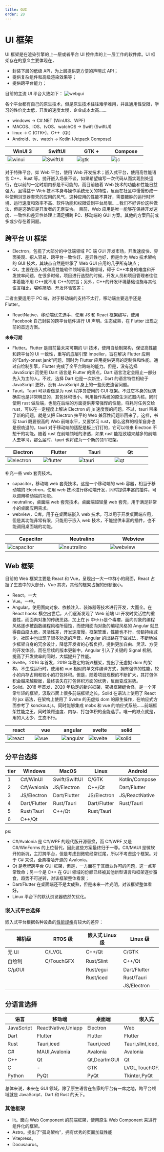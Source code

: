 ```yaml
---
title: GUI
order: 20
---
```


# UI 框架
UI 框架是在渲染引擎的上一层或者平台 UI 控件库的上一层工作的软件库。UI 框架存在的意义主要体现在，
+ 封装下层的低级 API，为上层提供更方便的声明式 API；
+ 提供复杂组件和高级渲染效果等；
+ 提供跨平台能力；

目前的主流 UI 平台大致如下：
![webgui](./webgui.png)

各个平台都有自己的原生技术，但是原生技术往往难学难用，并且通用性受限，学习的性价比太低，开发的速度太慢，企业成本太高……

- windows -> C#.NET (WinUI3、WPF)
- MACOS、IOS、tvOS、watchOS -> Swift (SwiftUI)
- linux -> C (GTK+)、C++（Qt）
- Android、tv、watch -> Kotlin (Jetpack Compose)

| WinUI 3                 | SwiftUI                   | GTK +              | Compose         |
| ----------------------- | ------------------------- | ------------------ | --------------- |
| ![winui](./winui3.jfif) | ![SwiftUI](./swiftui.png) | ![gtk](./gtk.jfif) | ![jc](./jc.png) |

对于特殊平台，如 Web 平台，使用 Web 开发技术；嵌入式平台，使用高性能语言 C++、Rust 等。抛开嵌入场景不谈，如果希望编写一次代码从而实现到处运行，在以前的一定时期内都是不可能的，而目前随着 Web 技术的功能和性能日益强大，且得益于 Web 技术本身与操作系统无关的特性，反而在社区中慢慢形成一种使用浏览器套壳的应用的风气，这种应用的性能不算好，需要臃肿的运行时环境、运行速度和效率不高、软件功能和权限受到平台局限……我们不好评价这种做法，但是这确实是开发者的无奈妥协。
目前，Web 应用是唯一能够在保持开发速度、一致性和差异性处理上满足横跨 PC、移动端的 GUI 方案。其他的方案目前或多或少存在着问题。

## 跨平台 UI 框架

- Electron，包揽了大部分的中低端领域 PC 端 GUI 开发市场，开发速度快、界面美观、招人容易、跨平台一致性好、差异性也好，但是作为 Web 技术架构的 GUI 技术，其缺点自然是继承了 Web GUI 应用的几乎所有缺点；
- Qt，主要在嵌入式和高性能软件领域等高端领域，碍于 C++本身的难度和开发效率问题，在很多时候，项目进行选型的时候，开发人员和项目管理者往往本着能不用 C++就不用 C++的宗旨；另外，C++的开发环境基础设施与其他语言相比，堪称简陋，开发体验较差；

二者主要适用于 PC 端，对于移动端的支持不太行，移动端主要选手还是 Flutter。
- ReactNative，移动端优先选手，使用 JS 和 React 框架编写，使用 Facebook 自己封装的跨平台组件进行 UI 声明。生态成熟，在 Flutter 出现之前的首选方案。

**未来可期**

- Flutter。Flutter 是目前最未来可期的 UI 技术，使用自绘制架构，保证高性能和跨平台的 UI 一致性，重写的底层引擎 Impeller，旨在解决 Flutter 应用的“Early-onset jank”问题，同时为 Flutter 应用提供更高的定制性和性能。通过自绘制引擎，Flutter 完成了全平台跨端的能力。但是，没有选择 JavaScript 而使用 Dart 语言是 Flutter 的痛点，Dart 语言注定会阻止一部分先入为主的人。不过，选择 Dart 也是一次新生，Dart 的语言特性相较于 JavaScript 更好，没有 JavaScript 身上的一些历史遗留问题。
- Tauri。Tauri 可以看做是为 rust 程序员使用的 GUI 框架。不过它本身的优势确实也是非常明显的，其包体积很小，利用操作系统的原生浏览器内核，同时使用 rust 做后端，也能在后端的方面提供非常强悍的性能，将耗时任务交给 rust，可以在一定程度上解决 Electron 的 js 速度慢的问题。不过，tauri 带来了新的问题，就是又把 Electron 抹平的 Web 兼容性问题带回来了。这样，书写 tauri 既要很高的 Web 前端水平，又要学习 rust，那么这样的框架自身也是很劝退的。tauri 对于移动端的适配是板上钉钉的，它可以带来 Electron 不想干的功能。随着 rust 在前端领域的渗透，如果 rust 能招致越来越多的前端人去学习，那么届时，tauri 也将成为一个新的领军框架。

| Electron                    | Flutter                   | Tauri                 | Qt              |
| --------------------------- | ------------------------- | --------------------- | --------------- |
| ![electron](./electron.png) | ![flutter](./flutter.png) | ![tauri](./tauri.png) | ![qt](./qt.png) |

补充一些 web 套壳技术。

- capacitor，移动端 web 套壳技术。这是一个移动端的 web 容器，相当于移动端的 Electron，使用 web 技术进行移动端开发，同时提供丰富的插件，可以调用移动端的功能。
- neutralino，桌面端 web 套壳技术。桌面端超轻量 web 套壳，用于满足非常小的桌面应用需求。
- webview，C库，用于在桌面端嵌入 web 技术，可以用于开发桌面端应用，但是其功能非常有限，只能用于嵌入 web 技术，不能提供丰富的插件，也不能调用桌面端的功能。

| Capacitor                   | Neutralino                    | Webview                 |
| --------------------------- | ----------------------------- | ----------------------- |
| ![capacitor](capacitor.png) | ![neutralino](neutralino.png) | ![webview](webwiew.png) |

## Web 框架

目前的 Web 框架主要是 React 和 Vue，呈现出一大一中群小的局面，React 占据了生态中的大部分，Vue 其次，其他的框架占据的份额很小。

- React。一大
- Vue。一中。
- Angular。使用面向对象、依赖注入、装饰器等技术进行开发，大而全。在 React hooks 横空出世后，人们逐渐发现了 Web 前端 UI 开发时灵活性的重要性，而面向对象的传统思路，加上在 js 中`this`是个毒瘤，面向对象的编程风格逐步被函数编程风格所侵蚀，而使用面向对象的编程风格的 Angular 就显得自由度太低，灵活性差，开发速度慢，框架笨重，性能也不行，份额持续减少，社区中也出现了很多劝退的声音。Angular 的出路在于做减法，不断地减少框架自身的冗余设计，降低开发者的心智负担，提供更加自由、灵活、方便的开发体验。而在后续的版本更新中，Angular 引入了关键的 Signal 机制，提高了开发效率的同时，大幅提升了性能。
- Svelte。2016 年首发，2019 年稳定的新兴框架，提出了无虚拟 dom 的架构，不生成运行时，使用和 vue 相似的单文件编译方式，拥有强悍的性能，较小的内存占用和较小的打包体积。但是，随着项目规模的不断扩大，其打包体积会越来越膨胀，最终丧失在打包体积方面的优势，反而变成劣势。
- Solid。2018 年首发，2020 年稳定的新兴框架，究极框架缝合怪，是一个非常年轻的框架，汲取市面上很多前端框架之长。Solid 在语法上使用了 React 的 jsx 语法，在架构上使用了 Svelte 的无虚拟 dom 的原生操作，在响应式方面参考了 konckout.js，同时能够集成 mobx 和 vue 的响应式系统……前端框架性能之王，同时兼顾速度、内存、打包体积的全能选手。唯一的缺点就是，用的人太少，生态不行。

| react                 | vue               | angular                   | svelte                  | solid                 |
| --------------------- | ----------------- | ------------------------- | ----------------------- | --------------------- |
| ![react](./react.svg) | ![vue](./vue.png) | ![angular](./angular.svg) | ![svelte](./svelte.png) | ![solid](./solid.svg) |


## 分平台选择
| tier | Windows      | MacOS         | Linux        | Android        | IOS            |
| ---- | ------------ | ------------- | ------------ | -------------- | -------------- |
| 1    | C#/WinUI     | Swift/SwiftUI | C/GTK        | Kotlin/Compose | Swift/SwiftUI  |
| 2    | C#/Avalonia  | JS/Electron   | C++/Qt       | Dart/Flutter   | Dart/Flutter   |
| 3    | JS/Electron  | Dart/Flutter  | JS/Electron  | JS/ReactNative | JS/ReactNative |
| 4    | Dart/Flutter | Rust/Tauri    | Dart/Flutter | Rust/Tauri     | Rust/Tauri     |
| 5    | Rust/Tauri   | C++/Qt        | Rust/Tauri   |                |                |
| 6    | C++/Qt       |               |              |                |                |

ps:
+ C#/Avalonia 是 C#/WPF 的现代版开源替换，而 C#/WPF 又是 C#/WinForms 的上位替代，因此这些方案最终归于一尊。C#/MAUI 是微软开的新坑，主打跨平台，但是考虑到微软经常烂尾，所以不考虑这个框架。对于 C# 来说，全票梭哈开源的 Avalonia。
+ Qt 是老牌跨平台 GUI 框架，但是，一方面在于其商业许可的问题，这一点非常致命；另一个是 C++ 在 GUI 领域的份额已经被其他新型语言和框架逐步蚕食，趋势不可逆转，对该框架整体看衰；
+ Dart/Flutter 在桌面端还不是太成熟，但是未来一片光明，对该框架整体看好。
+ Linux 平台下的默认浏览器依然欠优化。

### 嵌入式平台选择
嵌入式平台根据各种设备的[性能规格](/kernel/embed/)有较大的差异：

| 裸机级 | RTOS 级    | 嵌入式 Linux 级 | Linux 级     |
| ------ | ---------- | --------------- | ------------ |
| 无 UI  | C/LVGL     | C++/Qt          | C/GTK        |
| 自绘制 | C/TouchGFX | Rust/Slint      | C++/Qt       |
| C/μGUI |            | Rust/egui       | Dart/Flutter |
|        |            | Rust/iced       | Rust/Tauri   |
|        |            |                 | JS/Electron  |

## 分语言选择
| 语言       | 移动端             | 桌面端       | 嵌入式                | 跨平台        |
| ---------- | ------------------ | ------------ | --------------------- | ------------- |
| JavaScript | ReactNative,Uniapp | Electron     | Web                   | Web           |
| Dart       | Flutter            | Flutter      | Flutter               | Flutter       |
| Rust       | Tauri,iced         | Tauri,iced   | Tauri,slint,iced,egui | Tauri,iced    |
| C#         | MAUI,Avalonia      | Avalonia     | Avalonia              | Avalonia,MAUI |
| C++        | Qt                 | Qt,DearImGUI | Qt                    | Qt            |
| C          | -                  | GTK          | LVGL,TouchGFX         | -             |
| Python     | PyQt               | PyQt         | Tkinter,PyQt          | PyQt          |

总体来说，未来在 GUI 领域，除了原生语言在各家的平台有一席之地，跨平台领域就是 JavaScript、Dart 和 Rust 的天下。

### 其他框架

- lit。面向 Web Component 的前端框架，使用原生 Web Component 来进行组件化的框架。
- Astro。提出了“孤岛架构”，拥有优秀的页面加载性能
- Vitepress。
- Docusaurus。

<style scoped>
   td {
      width: 20%;
   }

   img {
    margin: 0 auto;
   }
</style>
